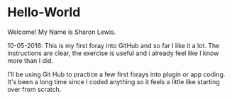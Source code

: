 # Hello-World
Welcome! My Name is Sharon Lewis. 

10-05-2016:
This is my first foray into GitHub and so far I like it a lot. 
The instructions are clear, the exercise is useful and i already feel like I know more than I did. 

I'll be using Git Hub to practice a few first forays into plugin or app coding. It's been a long time since I coded anything so it feels a little like starting over from scratch. 
